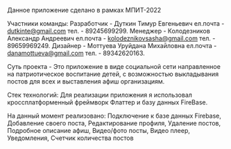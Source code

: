 Данное приложение сделано в рамках МПИТ-2022

Участники команды:
  Разработчик - Дуткин Тимур Евгеньевич
    ел.почта - dutkinte@gmail.com
    тел. - 89245699299. 
  Менеджер - Колодезников Александр Андреевич
    ел.почта - kolodeznikovsasha@gmail.com
    тел. - 89659969249. 
  Дизайнер - Моттуева Уруйдана Михайловна
    ел.почта - danamottueva@gmail.com
    тел. - 89342620163. 
    
Суть проекта - Это приложение в виде социальной сети направленное на патриотическое воспитание детей, с возможностью выкладывания постов для всех и выставления афиш организациям.

Стек технологий:
  Для реализации приложения я использовал кроссплатформенный фреймворк Флаттер и базу данных FireBase.
  
На данный момент реализовано:
  Подключение к базе данных Firebase, 
  Добавление своего поста, 
  Редактирование профиля, 
  Удаление постов, 
  Подробное описание афиш, 
  Видео/фото посты, 
  Видео плеер, 
  Уведомления, 
  Счетчик количества постов

